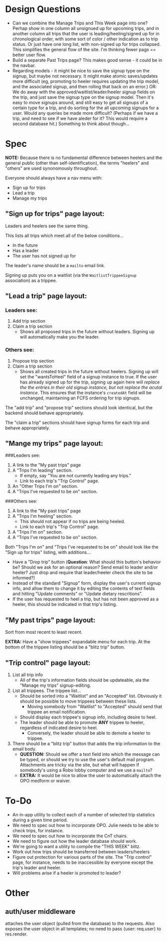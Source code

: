 
Design Questions
===============
* Can we combine the Manage Trips and This Week page into one? Perhap show in one column all unsignued up for upcoming trips, and in another column all trips that the user is leading/heeling/signed up for in chronological order, with some sort of color / other indication as to trip status. Or just have one long list, with non-signed up for trips collapsed. This simplifies the general flow of the site. I'm thinking fewer pags == better user flow. 
* Build a separate Past Trips page? This makes good sense - it could be in the navbar.
* Regarding models - it might be nice to save the signup type on the signup, but maybe not necessary. It might make atomic saves/updates more difficult (eg, promoting to heeler requires updating the trip model, and the associated signup, and then rolling that back on an error.) OR: We do away with the approved/waitlist/leader/heeler signup fields on the trip, and just save the signup type on the signup model. Then it's easy to move signups around, and still easy to get all signups of a certain type for a trip, and do sorting for the all upcoming signups for a user. Would any queries be made more difficult? (Perhaps if we have a trip, and need to see if we have aleder for it? This would require a second database hit.) Something to think about though... 


Spec
======

**NOTE:** Because there is no fundamental difference between heelers and the general public (other than self-identification), the terms "heelers" and "others" are used synonomously throughout. 

Everyone should always have a nav menu with:
* Sign up for trips
* Lead a trip
* Manage my trips

"Sign up for trips" page layout:
--------------------------------

Leaders and heelers see the same thing. 

This lists all trips which meet all of the below conditions...
* In the future
* Has a leader
* The user has not signed up for

The leader's name should be a `mailto` email link.

Signing up puts you on a waitlist (via the `WaitlistTrippeeSignup` association) as a trippee.  


"Lead a trip" page layout:
------------------------------

### Leaders see:
1. Add trip section
2. Claim a trip section
	* Shows all proposed trips in the future without leaders. Signing up will automatically make you the leader. 

### Others see:
1. Propose trip section
2. Claim a trip section	
	* Shows all created trips in the future without heelers. Signing up will set the "wantsToHeel" field of a signup instance to true. If the user has already signed up for the trip, signing up again here will *replace the the entries in their old signup instance, but not replace the acutal instance*. This ensures that the instance's `createdAt` field will be unchanged, maintaining an FCFS ordering for trip signups. 

The "add trip" and "propose trip" sections should look identical, but the backend should behave appropriately. 

The "claim a trip" sections should have signup forms for each trip and behave appropriately. 


"Mange my trips" page layout:
------------------------------

###Leaders see:
1. A link to the "My past trips" page
2. A "Trips I'm leading" section. 
	* If empty, say "You are not currently leading any trips." 
	* Link to each trip's "Trip Control" page.
3. An "Other Trips I'm on" section.
4. A "Trips I've requested to be on" section.

###Others see:
1. A link to the "My past trips" page
2. A "Trips I'm heeling" section. 
	* This should not appear if no trips are being heeled. 
	* Link to each trip's "Trip Control" page.
3. A "Trips I'm on" section.
4. A "Trips I've requested to be on" section. 

Both "Trips I'm on" and "Trips I've requested to be on" should look like the "Sign up for trips" listing, with additions...
* Have a "Drop trip" button (**Question**: What should this button's behavior be? Should we ask for an optional reason? Send email to leader and/or heeler? Just drop and require that leader/heeler check the site to be informed?)	
* Instead of the standard "Signup" form, display the user's current signup info, and allow them to change it by editing the contents of text fields and hitting "Update comments" or "Update dietary rescritions".
* If the user has requested to heel a trip, but has not been approved as a heeler, this should be indicated in that trip's listing. 


"My past trips" page layout:
-----------------------------

Sort from most recent to least recent. 

**EXTRA:** Have a "show trippees" expandable menu for each trip. At the bottom of the trippee listing should be a "blitz trip" button. 


"Trip control" page layout:
----------------------------

1. List all trip info
	* All of the trip's information fields should be updateable, ala the "Manage my trips" signup-editing. 
2. List all trippees. The trippee list...
	* Should be sorted into a "Waitlist" and an "Accepted" list. Obviously it should be possible to move trippees between these lists.
		* Moving somebody from "Waitlist" to "Accepted" should send that trippee an email notification. 
	* Should display each trippee's signup info, including desire to heel. 
	* The leader should be able to promote __ANY__ trippee to heeler, regardless of indicated desire to heel. 
		* Conversely, the leader should be able to demote a heeler to trippee. 
3. There should be a "blitz trip" button that adds the trip information to the email body.
	+ **QUESTION:** Should we offer a text field into which the message can be typed, or should we try to use the user's default mail program. Attachments are tricky via the site, but what will happen if somebody's using a Robo lobby computer and we use a `mailto`?
	+ **EXTRA:** It would be nice to allow the user to automatically attach the OPO medform or waiver.


To-Do
======

* An in-app utility to collect each of a number of selected trip statistics during a given time period.
* We need to spec out how to incorporate OPO. Julie needs to be able to check trips, for instance. 
* We need to spec out how to incorporate the CnT chairs. 
* We need to figure out how the leader database should work. 
* We're going to want a utility to compile the "THIS WEEK" blitz. 
* Work out how trips should be transferred between leaders/heelers
* Figure out protection for various parts of the site. The "Trip control" page, for instance, needs to be inaccessible by everyone except the trip's leader and heeler. 
* Will problems arise if a heeler is promoted to leader? 

Other
======

auth/user middleware
--------------------
attaches the user object (pulled from the database) to the requests. Also exposes the user object in all templates; no need to pass {user: req.user} to res.render.


 